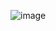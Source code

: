 ![image](https://github.com/franco594/franco594/assets/71734317/17b6c164-c296-4e58-811d-d1f97fc1ce94)

